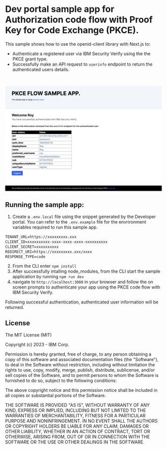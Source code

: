 # Dev portal sample app for Authorization code flow with Proof Key for Code Exchange (PKCE).
This sample shows how to use the openid-client library with Next.js to:
 - Authenticate a registered user via IBM Security Verify using the the PKCE grant type.
 - Successfully make an API request to `userinfo` endpoint to return the authenticated users details.

<br>

![screenshot](screenshot.png)

## Running the sample app:
1. Create a `.env.local` file using the snippet generated by the Developer portal. You can refer to the `.env.example` file for the envrironment variables required to run this sample app.
```
TENANT_URL=https://xxxxxxxxx.xxx
CLIENT_ID=xxxxxxxxxx-xxxx-xxxx-xxxx-xxxxxxxxxx
CLIENT_SECRET=xxxxxxxxxx
REDIRECT_URI=https://xxxxxxxxx.xxx/xxxx
RESPONSE_TYPE=code
```
2. From the CLI enter `npm install`
3. After successfully intalling node_modules, from the CLI start the sample application by running `npm run dev`
4. navigate to `http://localhost:3000` in your browser and follow the on screen prompts to authenticate your app using the PKCE code flow with IBM Security Verify.

Following successful authentication, authenticated user information will be returned.

## License

The MIT License (MIT)

Copyright (c) 2023 - IBM Corp.

Permission is hereby granted, free of charge, to any person obtaining a copy of this software and associated documentation files (the "Software"), to deal in the Software without restriction, including without limitation the rights to use, copy, modify, merge, publish, distribute, sublicense, and/or sell copies of the Software, and to permit persons to whom the Software is furnished to do so, subject to the following conditions:

The above copyright notice and this permission notice shall be included in all copies or substantial portions of the Software.

THE SOFTWARE IS PROVIDED "AS IS", WITHOUT WARRANTY OF ANY KIND, EXPRESS OR IMPLIED, INCLUDING BUT NOT LIMITED TO THE WARRANTIES OF MERCHANTABILITY, FITNESS FOR A PARTICULAR PURPOSE AND NONINFRINGEMENT. IN NO EVENT SHALL THE AUTHORS OR COPYRIGHT HOLDERS BE LIABLE FOR ANY CLAIM, DAMAGES OR OTHER LIABILITY, WHETHER IN AN ACTION OF CONTRACT, TORT OR OTHERWISE, ARISING FROM, OUT OF OR IN CONNECTION WITH THE SOFTWARE OR THE USE OR OTHER DEALINGS IN THE SOFTWARE.